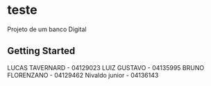 # teste

Projeto de um banco Digital

## Getting Started

LUCAS TAVERNARD - 04129023
LUIZ GUSTAVO - 04135995
BRUNO FLORENZANO - 04129462
Nivaldo junior - 04136143

